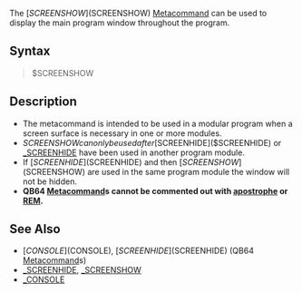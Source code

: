 The [$SCREENSHOW]($SCREENSHOW) [Metacommand](Metacommand) can be used to display the main program window throughout the program.

## Syntax

>  $SCREENSHOW

## Description

* The metacommand is intended to be used in a modular program when a screen surface is necessary in one or more modules.
* $SCREENSHOW can only be used after [$SCREENHIDE]($SCREENHIDE) or [_SCREENHIDE](_SCREENHIDE) have been used in another program module.
* If [$SCREENHIDE]($SCREENHIDE) and then [$SCREENSHOW]($SCREENSHOW) are used in the same program module the window will not be hidden.
* **QB64 [Metacommand](Metacommand)s cannot be commented out with [apostrophe](apostrophe) or [REM](REM).**

## See Also

* [$CONSOLE]($CONSOLE), [$SCREENHIDE]($SCREENHIDE) (QB64 [Metacommand](Metacommand)s)
* [_SCREENHIDE](_SCREENHIDE), [_SCREENSHOW](_SCREENSHOW)
* [_CONSOLE](_CONSOLE)
